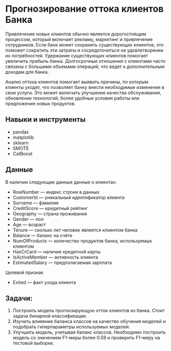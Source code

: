 # Прогнозирование оттока клиентов Банка
Привлечение новых клиентов обычно является дорогостоящим процессом, который включает рекламу, маркетинг и привлечение сотрудников. Если банк может сохранить существующих клиентов, это поможет сократить эти затраты и сосредоточиться на удовлетворении их потребностей.
Удержание существующих клиентов помогает увеличить прибыль банка. Долгосрочные отношения с клиентами часто связаны с большими объемами операций, что ведет к дополнительным доходам для банка.

Анализ оттока клиентов помогает выявить причины, по которым клиенты уходят, что позволяет банку внести необходимые изменения в свои услуги. Это может включать улучшение качества обслуживания, обновление технологий, более удобные условия работы или предложение новых продуктов.
## Навыки и инструменты
- pandas
- matplotlib
- sklearn
- SMOTE
- CatBoost

## Данные

В наличии следующие данные данные о клиентах:
* RowNumber — индекс строки в данных
* CustomerId — уникальный идентификатор клиента
* Surname — фамилия
* CreditScore — кредитный рейтинг
* Geography — страна проживания
* Gender — пол
* Age — возраст
* Tenure — сколько лет человек является клиентом банка
* Balance — баланс на счёте
* NumOfProducts — количество продуктов банка, используемых клиентом
* HasCrCard — наличие кредитной карты
* IsActiveMember — активность клиента
* EstimatedSalary — предполагаемая зарплата

Целевой признак
* Exited — факт ухода клиента

## Задачи:
1. Построить модель прогнозирующую отток клиентов из банка. Стоит задача бинарной классификации.
2. Изучить влияение баланса классов на качество обучения моделей и подобрать гиперпараметры используемых моделей.
3. Улучшить модель, учитывая баланс классов. Необходимо построить модель со значением F1-меры более 0.59 и проверить F1-меру на тестовой выборке.
